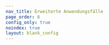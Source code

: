 ```yaml
---
nav_title: Erweiterte Anwendungsfälle
page_order: 6
config_only: true
noindex: true
layout: blank_config
---
```

